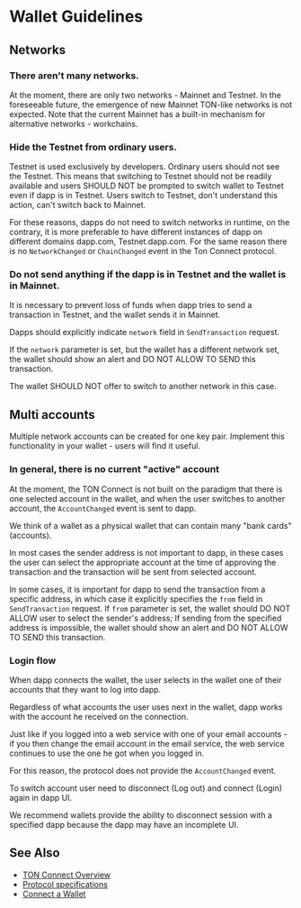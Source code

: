 # Wallet Guidelines

## Networks

### There aren't many networks.

   At the moment, there are only two networks - Mainnet and Testnet.
   In the foreseeable future, the emergence of new Mainnet TON-like networks is not expected. Note that the current Mainnet has a built-in mechanism for alternative networks - workchains.


### Hide the Testnet from ordinary users.

Testnet is used exclusively by developers. Ordinary users should not see the Testnet.
This means that switching to Testnet should not be readily available and users SHOULD NOT be prompted to switch wallet to Testnet even if dapp is in Testnet.
Users switch to Testnet, don't understand this action, can't switch back to Mainnet.

For these reasons, dapps do not need to switch networks in runtime, on the contrary, it is more preferable to have different instances of dapp on different domains dapp.com, Testnet.dapp.com.
For the same reason there is no `NetworkChanged` or `ChainChanged` event in the Ton Connect protocol.


###  Do not send anything if the dapp is in Testnet and the wallet is in Mainnet.

   It is necessary to prevent loss of funds when dapp tries to send a transaction in Testnet, and the wallet sends it in Mainnet.

   Dapps should explicitly indicate `network` field in `SendTransaction` request.

   If the `network` parameter is set, but the wallet has a different network set, the wallet should show an alert and DO NOT ALLOW TO SEND this transaction.

   The wallet SHOULD NOT offer to switch to another network in this case.

## Multi accounts

Multiple network accounts can be created for one key pair. Implement this functionality in your wallet - users will find it useful.

### In general, there is no current "active" account

At the moment, the TON Connect is not built on the paradigm that there is one selected account in the wallet, and when the user switches to another account, the `AccountChanged` event is sent to dapp.

We think of a wallet as a physical wallet that can contain many "bank cards" (accounts).

In most cases the sender address is not important to dapp, in these cases the user can select the appropriate account at the time of approving the transaction and the transaction will be sent from selected account.

In some cases, it is important for dapp to send the transaction from a specific address, in which case it explicitly specifies the `from` field in `SendTransaction` request. If `from` parameter is set, the wallet should DO NOT ALLOW user to select the sender's address; If sending from the specified address is impossible, the wallet should show an alert and DO NOT ALLOW TO SEND this transaction.

### Login flow

When dapp connects the wallet, the user selects in the wallet one of their accounts that they want to log into dapp.

Regardless of what accounts the user uses next in the wallet, dapp works with the account he received on the connection.

Just like if you logged into a web service with one of your email accounts - if you then change the email account in the email service, the web service continues to use the one he got when you logged in.

For this reason, the protocol does not provide the `AccountChanged` event.

To switch account user need to disconnect (Log out) and connect  (Login) again in dapp UI.

We recommend wallets provide the ability to disconnect session with a specified dapp because the dapp may have an incomplete UI.

## See Also

* [TON Connect Overview](/dapps/ton-connect/overview)
* [Protocol specifications](/dapps/ton-connect/protocol/)
* [Connect a Wallet](/dapps/ton-connect/wallet)